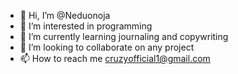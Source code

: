 - 👋 Hi, I’m @Neduonoja
- 👀 I’m interested in programming 
- 🌱 I’m currently learning journaling and copywriting 
- 💞️ I’m looking to collaborate on any project 
- 📫 How to reach me cruzyofficial1@gmail.com

<!---
Neduonoja/Neduonoja is a ✨ special ✨ repository because its `README.md` (this file) appears on your GitHub profile.
You can click the Preview link to take a look at your changes.
--->
